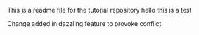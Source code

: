 This is a readme file for the tutorial repository
hello this is a test

Change added in dazzling feature to provoke conflict

